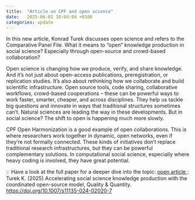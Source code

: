 ```yaml
---
title:  "Article on CPF and open science"
date:   2025-06-01 10:04:04 +0100
categories: update
---
```


In this new article, Konrad Turek discusses open science and refers to the Comparative Panel File. What it means to “open” knowledge production in social science? Especially through open-source and crowd-based collaboration? 

Open science is changing how we produce, verify, and share knowledge. And it’s not just about open-access publications, preregistration, or replication studies. It’s also about rethinking how we collaborate and build scientific infrastructure. 
Open source tools, code sharing, collaborative workflows, crowd-based cooperations – these can be powerful ways to work faster, smarter, cheaper, and across disciplines. They help us tackle big questions and innovate in ways that traditional structures sometimes can’t. Natural sciences are leading the way in these developments. 
But in social science? The shift to open is happening much more slowly.


CPF Open Harmonization is a good example of open collaborations. This is where researchers work together in dynamic, open networks, even if they’re not formally connected. 
These kinds of initiatives don’t replace traditional research infrastructures, but they can be powerful complementary solutions. 
In computational social science, especially where heavy coding is involved, they have great potential. 


💡 Have a look at the full paper for a deeper dive into the topic: <ins>[open article ](https://lnkd.in/emyZN_HV )</ins>: 
Turek K. (2025) Accelerating social science knowledge production with the coordinated open-source model, Quality & Quantity. https://doi.org/10.1007/s11135-024-02020-7
